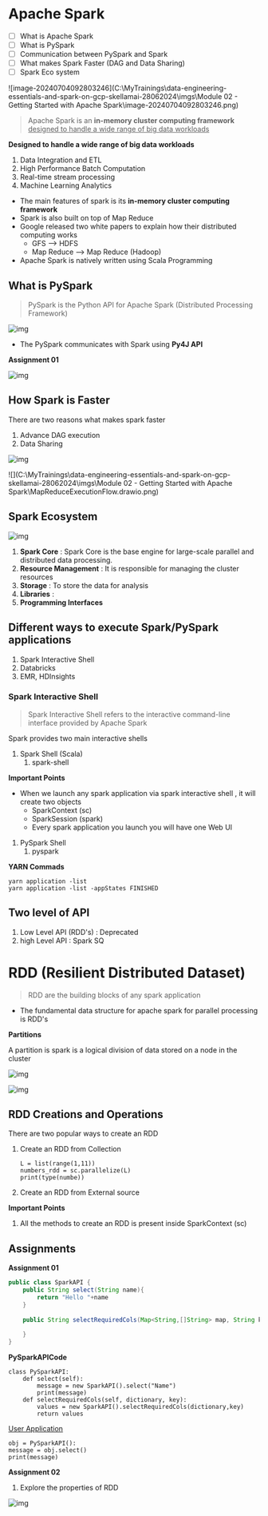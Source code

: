 # Apache Spark

- [ ] What is Apache Spark
- [ ] What is PySpark
- [ ] Communication between PySpark and Spark
- [ ] What makes Spark Faster (DAG and Data Sharing)
- [ ] Spark Eco system

![image-20240704092803246](C:\MyTrainings\data-engineering-essentials-and-spark-on-gcp-skellamai-28062024\imgs\Module 02 - Getting Started with Apache Spark\image-20240704092803246.png)

> Apache Spark is an **in-memory cluster computing framework** <u>designed to handle a wide range of big data workloads</u>

**Designed to handle a wide range of big data workloads**

1. Data Integration and ETL
2. High Performance Batch Computation
3. Real-time stream processing
4. Machine Learning Analytics

* The main features of spark is its **in-memory cluster computing framework**
* Spark is also built on top of Map Reduce 
* Google released two white papers to explain how their distributed computing works
  * GFS  --> HDFS
  * Map Reduce  --> Map Reduce (Hadoop)
* Apache Spark is natively written using Scala Programming



## What is PySpark

> PySpark is the Python API for Apache Spark (Distributed Processing Framework)

![img](https://lh7-us.googleusercontent.com/docsz/AD_4nXfqHY5d-Mz1DiYBqdQg_DpH_Yv8wlZf-w2Y1Kz-h9mf2Wz4FKHVsHGOXPXm1tmbUm-GPtB1RiEB3ppPclO0l6jLgUi_SPT0AWZP8bTOM5M69YXq48qei_oUayborah84YWaXg4Kr3WHzhzflAIdDNZNvPw?key=uvmlVet7-pBAx-jz0PuzLA)



* The PySpark communicates with Spark using **Py4J API**

**Assignment 01**

![img](https://lh7-us.googleusercontent.com/docsz/AD_4nXewq-jwTvSoqZcS91h2lUQ071bfAuvUScB58gAE3o8Opi0sBYZhPKD-ZLsefxx_QKm89ej4s_xbxbWhJCGFRC1ptBCkDFdUgU8Hf2QBCT7h0-jrwegIsbccbXjwWnQuDO3RYhklRaptm-dFuRvTcUAuuNo?key=uvmlVet7-pBAx-jz0PuzLA)



## How Spark is Faster

There are two reasons what makes spark faster

1. Advance DAG execution
2. Data Sharing

![img](https://lh7-us.googleusercontent.com/docsz/AD_4nXfPKFKc7cM0PmPOAZeMxHeq8hfylQFMRpyl7105QjCtD_hTjrJ76SINRENRqRi2f6iSgedO5uvJDHpaPizSnl0MQgK25chr5sotyAnxpaaWRC8LeJzlePV2IsP4TCIB2gZSz7Hy_FEF_zFQVQKB50sWcmNB?key=uvmlVet7-pBAx-jz0PuzLA)

![](C:\MyTrainings\data-engineering-essentials-and-spark-on-gcp-skellamai-28062024\imgs\Module 02 - Getting Started with Apache Spark\MapReduceExecutionFlow.drawio.png)



## Spark Ecosystem

![img](https://lh7-us.googleusercontent.com/docsz/AD_4nXf7Ew4mMpdh85KTTWh16D8hnGeU8HFEGfyFFtsyeZ0QQj2kNvmgj6cpCS3hLEXuDwCgh0YUfnsDylCuVtvuqq2rl9wYI28rJes5v1ip68wv17JH-6wrCmpv-20pQSOFI9T382x4GdpQceeKWI9nZAyjwbs?key=uvmlVet7-pBAx-jz0PuzLA)

1. **Spark Core** : Spark Core is the base engine for large-scale parallel and distributed data processing.
2. **Resource Management** : It is responsible for managing the cluster resources
3. **Storage** : To store the data for analysis
4. **Libraries** : 
5. **Programming Interfaces**

## Different ways to execute Spark/PySpark applications

1. Spark Interactive Shell
2. Databricks
3. EMR, HDInsights

### Spark Interactive Shell

> Spark Interactive Shell refers to the interactive command-line interface provided by Apache Spark

Spark provides two main interactive shells

1. Spark Shell (Scala)
   1. spark-shell

**Important Points**

* When we launch any spark application via spark interactive shell , it will create two objects
  * SparkContext (sc)
  * SparkSession (spark)
  * Every spark application you launch you will have one Web UI

1. PySpark Shell
   1. pyspark

**YARN Commads**

```
yarn application -list
yarn application -list -appStates FINISHED
```



## Two level of API

1. Low Level API (RDD's) : Deprecated
2. high Level API : Spark SQ

# RDD (Resilient Distributed Dataset)

> RDD are the building blocks of any spark application

* The fundamental data structure for apache spark for parallel processing is RDD's

**Partitions**

A partition is spark is a logical division of data stored on a node in the cluster

![img](https://lh7-us.googleusercontent.com/docsz/AD_4nXeve20SMofjsZMQDNvzRHnOndCEVbz-BjB60XGvQ9UZkg-8GSk-Ch9LbLS2I_goOa4-Rf0QM0mOa9DcqwX7oNnmzqkyGi7EPqEBgK9U8TdtMyuPZL33VARIC4ad9pJjCmF4YsBeoNGS-PNODnCJKN_jF4JV?key=uvmlVet7-pBAx-jz0PuzLA)

![img](https://lh7-us.googleusercontent.com/docsz/AD_4nXctN_AoCXQVuEnif8w8XIZZsnDY4T_WeOfLH7hYBEDw0or9OEy7oB56GURWauGV3FYaMaul1L49px9QXXOEesCSKmscYfqVRSOrFEQ0mZuQ_VWTMExNVtqj18WlXVgFslyEKee09yoq8E4hu0xkLSlcK5k?key=uvmlVet7-pBAx-jz0PuzLA)



## RDD Creations and Operations

There are two popular ways to create an RDD

1. Create an RDD from Collection

   ```
   L = list(range(1,11))
   numbers_rdd = sc.parallelize(L)
   print(type(numbe))
   ```

   

2. Create an RDD from External source



**Important Points**

1. All the methods to create an RDD is present inside SparkContext (sc)

## Assignments

**Assignment 01**



```java
public class SparkAPI {
	public String select(String name){
        return "Hello "+name
    }
    
    public String selectRequiredCols(Map<String,[]String> map, String key) {
        
    }
}
```

**PySparkAPICode**

```
class PySparkAPI:
	def select(self):
		message = new SparkAPI().select("Name")
		print(message)
	def selectRequiredCols(self, dictionary, key):
    	values = new SparkAPI().selectRequiredCols(dictionary,key)
    	return values
```

<u>User Application</u>

```
obj = PySparkAPI():
message = obj.select()
print(message)
```



**Assignment 02**

1. Explore the properties of RDD

![img](https://lh7-us.googleusercontent.com/docsz/AD_4nXewzJ4eXJIt0fSl-UWjFaj5UjDiZ7ba4FBJv-16vuKgvKxQ1uEeovfWTR7Kji40XTgbHa6u63nidqF2uPxsOS5R3_QuKVspi3XOISBWnwn31Hir-TBaMrkBBSkZFBqFlsRYVjIsJDiUlCGm82ln12vBpUE4?key=uvmlVet7-pBAx-jz0PuzLA)



